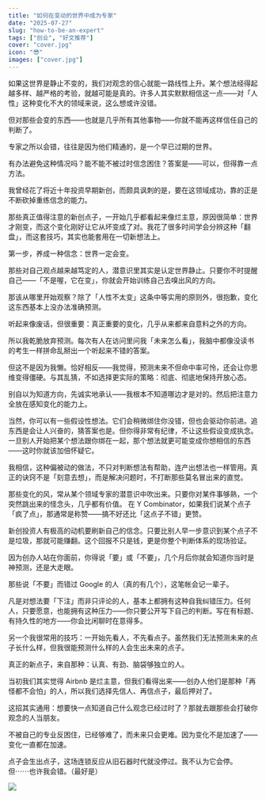 ```yaml
---
title: "如何在变动的世界中成为专家"
date: "2025-07-27"
slug: "how-to-be-an-expert"
tags: ["创业", "好文推荐"]
cover: "cover.jpg"
icon: "😎"
images: ["cover.jpg"]
---
```

如果这世界是静止不变的，我们对观念的信心就能一路线性上升。某个想法经得起越多样、越严格的考验，就越可能是真的。许多人其实默默相信这一点——对「人性」这种变化不大的领域来说，这么想或许没错。



但对那些会变的东西——也就是几乎所有其他事物——你就不能再这样信任自己的判断了。



专家之所以会错，往往是因为他们精通的，是一个早已过期的世界。



有办法避免这种情况吗？能不能不被过时信念困住？答案是——可以，但得靠一点方法。



我曾经花了将近十年投资早期新创，而颇具讽刺的是，要在这领域成功，靠的正是不断砍掉重练信念的能力。



那些真正值得注意的新创点子，一开始几乎都看起来像烂主意，原因很简单：世界才刚变，而这个变化刚好让它从坏变成了对。我花了很多时间学会分辨这种「翻盘」，而这套技巧，其实也能套用在一切新想法上。



第一步，养成一种信念：世界一定会变。



那些对自己观点越来越笃定的人，潜意识里其实是认定世界静止。只要你不时提醒自己——「不是喔，它在变」，你就会开始训练自己去嗅出风的方向。



那该从哪里开始观察？除了「人性不太变」这条中等实用的原则外，很抱歉，变化这东西基本上没办法准确预测。



听起来像废话，但很重要：真正重要的变化，几乎从来都来自意料之外的方向。



所以我乾脆放弃预测。每次有人在访问里问我「未来怎么看」，我脑中都像没读书的考生一样拼命乱掰出一个听起来不错的答案。



但这不是因为我懒。恰好相反——我觉得，预测未来不但命中率可怜，还会让你思维变得僵硬。与其乱猜，不如选择更实际的策略：彻底、彻底地保持开放心态。



别自以为知道方向，先诚实地承认——我根本不知道哪边才是对的。然后把注意力全放在感知变化的能力上。



当然，你可以有一些假设性想法。它们会稍微绑住你没错，但也会驱动你前进。追东西是会让人兴奋的，猜答案也是。但你得非常有纪律，不让这些假设变成执念。
一旦别人开始把某个想法跟你绑在一起，那个想法就更可能变成你想相信的东西——这时你就该加倍怀疑它。



我相信，这种偏被动的做法，不只对判断想法有帮助，连产出想法也一样管用。真正的诀窍不是「刻意去想」，而是解决问题时，不打断那些莫名冒出来的直觉。



那些变化的风，常从某个领域专家的潜意识中吹出来。只要你对某件事够熟，一个突然跳出来的怪念头，几乎都有价值。
在 Y Combinator，如果我们说某个点子「疯了点」，那通常是称赞——搞不好还比「这点子不错」更赞。



新创投资人有极高的动机要刷新自己的信念。只要比别人早一步意识到某个点子不是垃圾，那就可能赚翻。这个回报不只是钱，更是你整个判断体系的现场验证。



因为创办人站在你面前，你得说「要」或「不要」，几个月后你就会知道你当时是神预测，还是大走眼。



那些说「不要」而错过 Google 的人（真的有几个），这笔帐会记一辈子。



凡是对想法要「下注」而非只评论的人，基本上都拥有这种自我纠错压力。任何人，只要愿意，也能拥有这种压力——你只要公开写下自己的判断。写在有标题、有持久性的地方——你会比闲聊时在意得多。



另一个我很常用的技巧：一开始先看人，不先看点子。虽然我们无法预测未来的点子长什么样，但我很能预测什么样的人会生出未来的点子。



真正的新点子，来自那种：认真、有劲、脑袋够独立的人。



当初我们其实觉得 Airbnb 是烂主意，但我们看得出来——创办人他们是那种「再怪都不会怕」的人，所以我们选择先信人、再信点子，最后押对了。



这招其实通用：想要快一点知道自己什么观念已经过时了？那就去跟那些会打破你观念的人当朋友。



不被自己的专业反困住，已经够难了，而未来只会更难。因为变化不是加速了——变化一直都在加速。



点子会生出点子，这场连锁反应从旧石器时代就没停过。我不认为它会停。
但⋯⋯也许我会错。（最好是）




![](https://prod-files-secure.s3.us-west-2.amazonaws.com/112d0858-5090-4d34-a606-b75eb8d65fd2/46476355-9cf3-4e99-9b7a-3531bc426380/1000202064.png?X-Amz-Algorithm=AWS4-HMAC-SHA256&X-Amz-Content-Sha256=UNSIGNED-PAYLOAD&X-Amz-Credential=ASIAZI2LB4666MEWYEXG%2F20250918%2Fus-west-2%2Fs3%2Faws4_request&X-Amz-Date=20250918T133801Z&X-Amz-Expires=3600&X-Amz-Security-Token=IQoJb3JpZ2luX2VjEEQaCXVzLXdlc3QtMiJHMEUCIFQAeolXJkb7ex6pVv9QT7p54e9aQ26Qav1Q7JWQ5OJTAiEAv7JDDYllI6HZD5tBW4qDdpOJhLB5ZHZZ9ODJolZrknEqiAQIvf%2F%2F%2F%2F%2F%2F%2F%2F%2F%2FARAAGgw2Mzc0MjMxODM4MDUiDMtzLHcDgQQrhj66rCrcA0%2B7rX0I6hDH4erlx%2B0R37JAFXuvR2ZYCWJMKg1LVU6anw5o%2BRb0FLat6MUzMh6Guw3v1LePsF53DraiK4ZxuSpsIqG9TzgNc1xDVW%2FrGKLZAvMpB7ThTF15DOymolEjVluu1wsZI3Cx6aV2CtK1xITr6a7Je8OhNYCb2Jm1cRAmBrf%2BV8fnxKt6wJ%2F1Kk6E8fpdo3%2BFML74WYVZ5RGdtUAMAl6WERpCPqFXT69GRkzLvcI9IiqmXwLqgte87IP%2B%2FrcpJaO9%2FSIoIloBZL%2BuSXELuWUVL0VC4Cr0OCCWC4tcm3hubm8eKdQr1cAxuWCubyNj%2B3YDsvoD%2B6Lw8wNCrmtS0luzeDZvnrbKVBV8fKRwZO0rP0yPFqges4wpMt1mOwxIt9aTMU8bnRcFgrTKxUDzle%2BD%2BDp%2FGpL7M6eD537w7XxecclbEVUG0y58ramvq15qycGuGEHSmkpiPBveca2RT5GUYbMmlFxYkgs3TNnz95wdn3RV%2BVuatwSOD8Xi3QgG%2BE01Nr1t3bHOeM3UUMQzQrlImH0bbVL0SHlBdZTt9EdzyToCijAT8iXm8FCst7uanlFhAvtu%2BDskqXEX3YyHUs55t45ezze0k3yYMhVinREr6aMamaQuTFZsMJ%2Far8YGOqUBEEX09UIFp%2B%2BEbn6pS%2FwO7Drv8l2pUhkeM%2BNJyVlhQwJj%2Fm8TjmgydU%2Fi7CkyqLtIDWV0oQBitUkTezJTW0w1IJSGRFjrCkv9%2FK1drHRHZ9NJSJj82uFvFP5oYw7TPDNtEy%2FEvqhu0nhgpqdCorXBqQSx%2FQuuMpnkgIHXNr4bJOcxun%2FZ%2FYqVK2YGRqs%2BDgXT7hE7ifNj4QcWsQapaTeHYCHFaQb9&X-Amz-Signature=e0306d83a929f998be88434f2e633c0694b57cc5923bd4700fb6360c49164fb1&X-Amz-SignedHeaders=host&x-amz-checksum-mode=ENABLED&x-id=GetObject)

